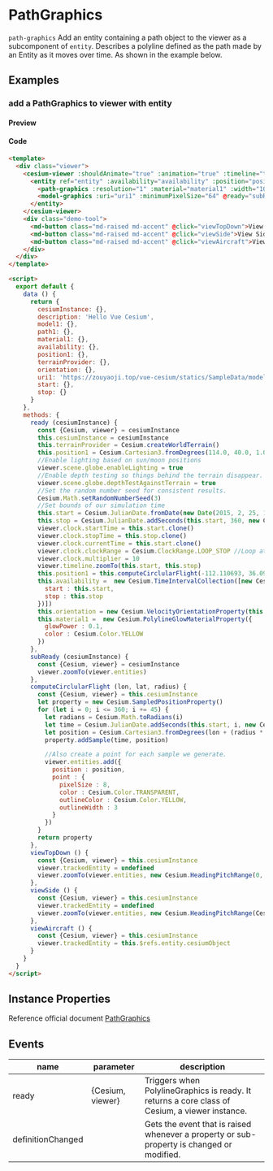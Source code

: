 # PathGraphics

`path-graphics` Add an entity containing a path object to the viewer as a subcomponent of `entity`. Describes a polyline defined as the path made by an Entity as it moves over time. As shown in the example below.

## Examples

### add a PathGraphics to viewer with entity

#### Preview

<doc-preview>
  <template>
    <div class="viewer">
      <cesium-viewer :shouldAnimate="true" :animation="true" :timeline="true" @ready="ready" :terrainProvider="terrainProvider">
        <entity ref="entity" :availability="availability" :position="position1" :orientation="orientation" :description="description" :model.sync="model1" :path.sync="path1">
          <path-graphics :resolution="1" :material="material1" :width="10"></path-graphics>
          <model-graphics :uri="uri1" :minimumPixelSize="64" @ready="subReady"></model-graphics>
        </entity>
      </cesium-viewer>
      <div class="demo-tool">
        <md-button class="md-raised md-accent" @click="viewTopDown">View Top Down</md-button>
        <md-button class="md-raised md-accent" @click="viewSide">View Side</md-button>
        <md-button class="md-raised md-accent" @click="viewAircraft">View Aircraft</md-button>
      </div>
    </div>
  </template>

  <script>
    export default {
      data () {
        return {
          cesiumInstance: {},
          description: 'Hello Vue Cesium',
          model1: {},
          path1: {},
          material1: {},
          availability: {},
          position1: {},
          terrainProvider: {},
          orientation: {},
          uri1: 'https://zouyaoji.top/vue-cesium/statics/SampleData/models/CesiumAir/Cesium_Air.gltf',
          start: {},
          stop: {}
        }
      },
      methods: {
        ready (cesiumInstance) {
          const {Cesium, viewer} = cesiumInstance
          this.cesiumInstance = cesiumInstance
          this.terrainProvider = Cesium.createWorldTerrain()
          this.position1 = Cesium.Cartesian3.fromDegrees(114.0, 40.0, 1.0)
          //Enable lighting based on sun/moon positions
          viewer.scene.globe.enableLighting = true
          //Enable depth testing so things behind the terrain disappear.
          viewer.scene.globe.depthTestAgainstTerrain = true
          //Set the random number seed for consistent results.
          Cesium.Math.setRandomNumberSeed(3)
          //Set bounds of our simulation time
          this.start = Cesium.JulianDate.fromDate(new Date(2015, 2, 25, 16))
          this.stop = Cesium.JulianDate.addSeconds(this.start, 360, new Cesium.JulianDate())
          viewer.clock.startTime = this.start.clone()
          viewer.clock.stopTime = this.stop.clone()
          viewer.clock.currentTime = this.start.clone()
          viewer.clock.clockRange = Cesium.ClockRange.LOOP_STOP //Loop at the end
          viewer.clock.multiplier = 10
          viewer.timeline.zoomTo(this.start, this.stop)
          this.position1 = this.computeCirclularFlight(-112.110693, 36.0994841, 0.03)
          this.availability =  new Cesium.TimeIntervalCollection([new Cesium.TimeInterval({
            start : this.start,
            stop : this.stop
          })])
          this.orientation = new Cesium.VelocityOrientationProperty(this.position1)
          this.material1 =  new Cesium.PolylineGlowMaterialProperty({
            glowPower : 0.1,
            color : Cesium.Color.YELLOW
          })
        },
        subReady (cesiumInstance) {
          const {Cesium, viewer} = cesiumInstance
          viewer.zoomTo(viewer.entities)
        },
        computeCirclularFlight (lon, lat, radius) {
          const {Cesium, viewer} = this.cesiumInstance
          let property = new Cesium.SampledPositionProperty()
          for (let i = 0; i <= 360; i += 45) {
            let radians = Cesium.Math.toRadians(i)
            let time = Cesium.JulianDate.addSeconds(this.start, i, new Cesium.JulianDate());
            let position = Cesium.Cartesian3.fromDegrees(lon + (radius * 1.5 * Math.cos(radians)), lat + (radius * Math.sin(radians)), Cesium.Math.nextRandomNumber() * 500 + 1750)
            property.addSample(time, position)

            //Also create a point for each sample we generate.
            viewer.entities.add({
              position : position,
              point : {
                pixelSize : 8,
                color : Cesium.Color.TRANSPARENT,
                outlineColor : Cesium.Color.YELLOW,
                outlineWidth : 3
              }
            })
          }
          return property
        },
        viewTopDown () {
          const {Cesium, viewer} = this.cesiumInstance
          viewer.trackedEntity = undefined
          viewer.zoomTo(viewer.entities, new Cesium.HeadingPitchRange(0, Cesium.Math.toRadians(-90)))
        },
        viewSide () {
          const {Cesium, viewer} = this.cesiumInstance
          viewer.trackedEntity = undefined
          viewer.zoomTo(viewer.entities, new Cesium.HeadingPitchRange(Cesium.Math.toRadians(-90), Cesium.Math.toRadians(-15), 7500))
        },
        viewAircraft () {
          const {Cesium, viewer} = this.cesiumInstance
          viewer.trackedEntity = this.$refs.entity.cesiumObject
        }
      }
    }
  </script>
</doc-preview>

#### Code

```html
<template>
  <div class="viewer">
    <cesium-viewer :shouldAnimate="true" :animation="true" :timeline="true" @ready="ready" :terrainProvider="terrainProvider">
      <entity ref="entity" :availability="availability" :position="position1" :orientation="orientation" :description="description" :model.sync="model1" :path.sync="path1">
        <path-graphics :resolution="1" :material="material1" :width="10"></path-graphics>
        <model-graphics :uri="uri1" :minimumPixelSize="64" @ready="subReady"></model-graphics>
      </entity>
    </cesium-viewer>
    <div class="demo-tool">
      <md-button class="md-raised md-accent" @click="viewTopDown">View Top Down</md-button>
      <md-button class="md-raised md-accent" @click="viewSide">View Side</md-button>
      <md-button class="md-raised md-accent" @click="viewAircraft">View Aircraft</md-button>
    </div>
  </div>
</template>

<script>
  export default {
    data () {
      return {
        cesiumInstance: {},
        description: 'Hello Vue Cesium',
        model1: {},
        path1: {},
        material1: {},
        availability: {},
        position1: {},
        terrainProvider: {},
        orientation: {},
        uri1: 'https://zouyaoji.top/vue-cesium/statics/SampleData/models/CesiumAir/Cesium_Air.gltf',
        start: {},
        stop: {}
      }
    },
    methods: {
      ready (cesiumInstance) {
        const {Cesium, viewer} = cesiumInstance
        this.cesiumInstance = cesiumInstance
        this.terrainProvider = Cesium.createWorldTerrain()
        this.position1 = Cesium.Cartesian3.fromDegrees(114.0, 40.0, 1.0)
        //Enable lighting based on sun/moon positions
        viewer.scene.globe.enableLighting = true
        //Enable depth testing so things behind the terrain disappear.
        viewer.scene.globe.depthTestAgainstTerrain = true
        //Set the random number seed for consistent results.
        Cesium.Math.setRandomNumberSeed(3)
        //Set bounds of our simulation time
        this.start = Cesium.JulianDate.fromDate(new Date(2015, 2, 25, 16))
        this.stop = Cesium.JulianDate.addSeconds(this.start, 360, new Cesium.JulianDate())
        viewer.clock.startTime = this.start.clone()
        viewer.clock.stopTime = this.stop.clone()
        viewer.clock.currentTime = this.start.clone()
        viewer.clock.clockRange = Cesium.ClockRange.LOOP_STOP //Loop at the end
        viewer.clock.multiplier = 10
        viewer.timeline.zoomTo(this.start, this.stop)
        this.position1 = this.computeCirclularFlight(-112.110693, 36.0994841, 0.03)
        this.availability =  new Cesium.TimeIntervalCollection([new Cesium.TimeInterval({
          start : this.start,
          stop : this.stop
        })])
        this.orientation = new Cesium.VelocityOrientationProperty(this.position1)
        this.material1 =  new Cesium.PolylineGlowMaterialProperty({
          glowPower : 0.1,
          color : Cesium.Color.YELLOW
        })
      },
      subReady (cesiumInstance) {
        const {Cesium, viewer} = cesiumInstance
        viewer.zoomTo(viewer.entities)
      },
      computeCirclularFlight (lon, lat, radius) {
        const {Cesium, viewer} = this.cesiumInstance
        let property = new Cesium.SampledPositionProperty()
        for (let i = 0; i <= 360; i += 45) {
          let radians = Cesium.Math.toRadians(i)
          let time = Cesium.JulianDate.addSeconds(this.start, i, new Cesium.JulianDate());
          let position = Cesium.Cartesian3.fromDegrees(lon + (radius * 1.5 * Math.cos(radians)), lat + (radius * Math.sin(radians)), Cesium.Math.nextRandomNumber() * 500 + 1750)
          property.addSample(time, position)

          //Also create a point for each sample we generate.
          viewer.entities.add({
            position : position,
            point : {
              pixelSize : 8,
              color : Cesium.Color.TRANSPARENT,
              outlineColor : Cesium.Color.YELLOW,
              outlineWidth : 3
            }
          })
        }
        return property
      },
      viewTopDown () {
        const {Cesium, viewer} = this.cesiumInstance
        viewer.trackedEntity = undefined
        viewer.zoomTo(viewer.entities, new Cesium.HeadingPitchRange(0, Cesium.Math.toRadians(-90)))
      },
      viewSide () {
        const {Cesium, viewer} = this.cesiumInstance
        viewer.trackedEntity = undefined
        viewer.zoomTo(viewer.entities, new Cesium.HeadingPitchRange(Cesium.Math.toRadians(-90), Cesium.Math.toRadians(-15), 7500))
      },
      viewAircraft () {
        const {Cesium, viewer} = this.cesiumInstance
        viewer.trackedEntity = this.$refs.entity.cesiumObject
      }
    }
  }
</script> 
```

## Instance Properties

Reference official document [PathGraphics](https://cesiumjs.org/Cesium/Build/Documentation/PathGraphics.html)
<!-- |属性名|类型|默认值|描述|
|------|-----|-----|----|
|positions|Property||`optional` 指定表示线条的Cartesian3位置数组。|
|followSurface|Property|true|`optional` 指定线段是弧线还是直线连接。|
|clampToGround|Property|false|`optional` 指定线是否贴地。|
|width|Property|1.0|`optional` 指定线的宽度（像素）。|
|show|Property|true|`optional` 指定线是否可显示。|
|material|MaterialProperty|Color.WHITE|`optional` 指定用于绘制线的材质。|
|depthFailMaterial|MaterialProperty||`optional` 指定用于绘制低于地形的线的材质。|
|granularity|Property|Cesium.Math.RADIANS_PER_DEGREE|`optional`指定每个纬度和经度之间的角距离，当followSurface为true时有效。|
|shadows|Property|ShadowMode.DISABLED|`optional` 指定这些是否投射或接收来自每个光源的阴影。|
|distanceDisplayCondition|Property||`optional` 指定相机到线的距离。|
|zIndex|Property|0|`optional` 指定用于排序地面几何的zIndex。 仅当`clampToGround`为真且支持地形上的折线时才有效。|
--- -->

## Events

|name|parameter|description|
|------|----|----|
|ready|{Cesium, viewer}|Triggers when PolylineGraphics is ready. It returns a core class of Cesium, a viewer instance.|
|definitionChanged||Gets the event that is raised whenever a property or sub-property is changed or modified.|

